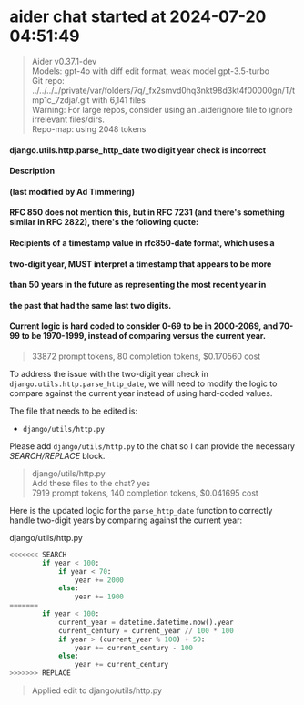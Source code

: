 
# aider chat started at 2024-07-20 04:51:49

> Aider v0.37.1-dev  
> Models: gpt-4o with diff edit format, weak model gpt-3.5-turbo  
> Git repo: ../../../../private/var/folders/7q/_fx2smvd0hq3nkt98d3kt4f00000gn/T/tmp1c_7zdja/.git with 6,141 files  
> Warning: For large repos, consider using an .aiderignore file to ignore irrelevant files/dirs.  
> Repo-map: using 2048 tokens  

#### django.utils.http.parse_http_date two digit year check is incorrect  
#### Description  
#### 	   
#### 		(last modified by Ad Timmering)  
#### 	   
#### RFC 850 does not mention this, but in RFC 7231 (and there's something similar in RFC 2822), there's the following quote:  
#### Recipients of a timestamp value in rfc850-date format, which uses a  
#### two-digit year, MUST interpret a timestamp that appears to be more  
#### than 50 years in the future as representing the most recent year in  
#### the past that had the same last two digits.  
#### Current logic is hard coded to consider 0-69 to be in 2000-2069, and 70-99 to be 1970-1999, instead of comparing versus the current year.  
> 33872 prompt tokens, 80 completion tokens, $0.170560 cost  

To address the issue with the two-digit year check in `django.utils.http.parse_http_date`, we will need to modify the logic to compare against the current year instead of using hard-coded values.

The file that needs to be edited is:
- `django/utils/http.py`

Please add `django/utils/http.py` to the chat so I can provide the necessary *SEARCH/REPLACE* block.

> django/utils/http.py  
> Add these files to the chat? yes  
> 7919 prompt tokens, 140 completion tokens, $0.041695 cost  

Here is the updated logic for the `parse_http_date` function to correctly handle two-digit years by comparing against the current year:

django/utils/http.py
```python
<<<<<<< SEARCH
        if year < 100:
            if year < 70:
                year += 2000
            else:
                year += 1900
=======
        if year < 100:
            current_year = datetime.datetime.now().year
            current_century = current_year // 100 * 100
            if year > (current_year % 100) + 50:
                year += current_century - 100
            else:
                year += current_century
>>>>>>> REPLACE
```

> Applied edit to django/utils/http.py  
